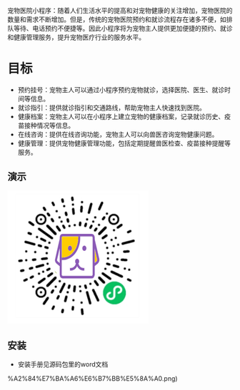 宠物医院小程序：随着人们生活水平的提高和对宠物健康的关注增加，宠物医院的数量和需求不断增加。但是，传统的宠物医院预约和就诊流程存在诸多不便，如排队等待、电话预约不便捷等。因此小程序将为宠物主人提供更加便捷的预约、就诊和健康管理服务，提升宠物医疗行业的服务水平。

# 目标
 

- 预约挂号：宠物主人可以通过小程序预约宠物就诊，选择医院、医生、就诊时间等信息。
- 就诊指引：提供就诊指引和交通路线，帮助宠物主人快速找到医院。
- 健康档案：宠物主人可以在小程序上建立宠物的健康档案，记录就诊历史、疫苗接种情况等信息。
- 在线咨询：提供在线咨询功能，宠物主人可以向兽医咨询宠物健康问题。
- 健康管理：提供宠物健康管理功能，包括定期提醒兽医检查、疫苗接种提醒等服务。



 

## 演示

 ![输入图片说明](demo/%E5%BE%AE%E4%BF%A1%E5%9B%BE%E7%89%87_20220227185210.png)




## 安装

- 安装手册见源码包里的word文档


 %A2%84%E7%BA%A6%E6%B7%BB%E5%8A%A0.png)
